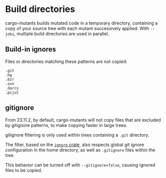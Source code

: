# Build directories

cargo-mutants builds mutated code in a temporary directory, containing a copy of your source tree with each mutant successively applied. With `--jobs`, multiple build directories are used in parallel.

## Build-in ignores

Files or directories matching these patterns are not copied:

    .git
    .hg
    .bzr
    .svn
    _darcs
    .pijul

## gitignore

From 23.11.2, by default, cargo-mutants will not copy files that are excluded by gitignore patterns, to make copying faster in large trees.

gitignore filtering is only used within trees containing a `.git` directory.

The filter, based on the [`ignore` crate](https://docs.rs/ignore/), also respects global git ignore configuration in the home directory, as well as `.gitignore` files within the tree.

This behavior can be turned off with `--gitignore=false`, causing ignored files to be copied.

